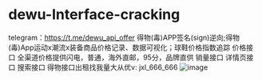 # dewu-Interface-cracking
telegram：https://t.me/dewu_api_offer
得物(毒)APP签名(sign)逆向;得物(毒)App运动x潮流x装备商品价格记录、数据可视化；球鞋价格指数追踪
价格接口
全渠道价格提供闪电，普通，海外直邮，95分，品牌直供
销量接口
详情页接口
搜索接口
得物接口出租找我量大从优v: jxl_666_666
![image](https://github.com/stephen1158686/dewu-Interface-cracking/assets/67283471/329a59e7-4540-47c5-a724-5ccfe4031938)
